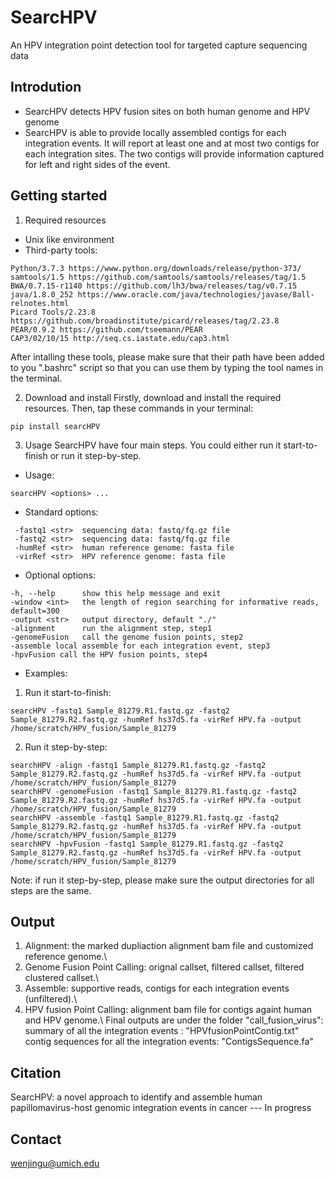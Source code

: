 # SearcHPV
An HPV integration point detection tool for targeted capture sequencing data

## Introdution
* SearcHPV detects HPV fusion sites on both human genome and HPV genome
* SearcHPV is able to provide locally assembled contigs for each integration events. It will report at least one and at most two contigs for each integration sites. The two contigs will provide information captured for left and right sides of the event.

## Getting started
1. Required resources
* Unix like environment
* Third-party tools:
```
Python/3.7.3 https://www.python.org/downloads/release/python-373/
samtools/1.5 https://github.com/samtools/samtools/releases/tag/1.5
BWA/0.7.15-r1140 https://github.com/lh3/bwa/releases/tag/v0.7.15
java/1.8.0_252 https://www.oracle.com/java/technologies/javase/8all-relnotes.html
Picard Tools/2.23.8 https://github.com/broadinstitute/picard/releases/tag/2.23.8
PEAR/0.9.2 https://github.com/tseemann/PEAR
CAP3/02/10/15 http://seq.cs.iastate.edu/cap3.html

```
After intalling these tools, please make sure that their path have been added to you ".bashrc" script so that you can use them by typing the tool names in the terminal.

2. Download and install
Firstly, download and install the required resources.
Then, tap these commands in your terminal:
```
pip install searcHPV

```

3. Usage
SearcHPV have four main steps. You could either run it start-to-finish or run it step-by-step.

* Usage:
```
searcHPV <options> ...
```
* Standard options:
```
 -fastq1 <str>  sequencing data: fastq/fq.gz file
 -fastq2 <str>  sequencing data: fastq/fq.gz file
 -humRef <str>  human reference genome: fasta file
 -virRef <str>  HPV reference genome: fasta file
```
* Optional options:
```
-h, --help      show this help message and exit
-window <int>   the length of region searching for informative reads, default=300
-output <str>   output directory, default "./"
-alignment      run the alignment step, step1
-genomeFusion   call the genome fusion points, step2
-assemble local assemble for each integration event, step3
-hpvFusion call the HPV fusion points, step4

```
* Examples:
1) Run it start-to-finish:
```
searcHPV -fastq1 Sample_81279.R1.fastq.gz -fastq2 Sample_81279.R2.fastq.gz -humRef hs37d5.fa -virRef HPV.fa -output /home/scratch/HPV_fusion/Sample_81279

```
2) Run it step-by-step:
```
searchHPV -align -fastq1 Sample_81279.R1.fastq.gz -fastq2 Sample_81279.R2.fastq.gz -humRef hs37d5.fa -virRef HPV.fa -output /home/scratch/HPV_fusion/Sample_81279
searchHPV -genomeFusion -fastq1 Sample_81279.R1.fastq.gz -fastq2 Sample_81279.R2.fastq.gz -humRef hs37d5.fa -virRef HPV.fa -output /home/scratch/HPV_fusion/Sample_81279
searchHPV -assemble -fastq1 Sample_81279.R1.fastq.gz -fastq2 Sample_81279.R2.fastq.gz -humRef hs37d5.fa -virRef HPV.fa -output /home/scratch/HPV_fusion/Sample_81279
searchHPV -hpvFusion -fastq1 Sample_81279.R1.fastq.gz -fastq2 Sample_81279.R2.fastq.gz -humRef hs37d5.fa -virRef HPV.fa -output /home/scratch/HPV_fusion/Sample_81279

```
Note: if run it step-by-step, please make sure the output directories for all steps are the same.

## Output
1. Alignment: the marked dupliaction alignment bam file and customized reference genome.\\
2. Genome Fusion Point Calling: orignal callset, filtered callset, filtered clustered callset.\\
3. Assemble: supportive reads, contigs for each integration events (unfiltered).\\
4. HPV fusion Point Calling: alignment bam file for contigs againt human and HPV genome.\\
Final outputs are under the folder "call_fusion_virus": 
summary of all the integration events : "HPVfusionPointContig.txt"
contig sequences for all the integration events: "ContigsSequence.fa"

## Citation
SearcHPV: a novel approach to identify and assemble human papillomavirus-host genomic integration events in cancer --- In progress

## Contact
wenjingu@umich.edu




